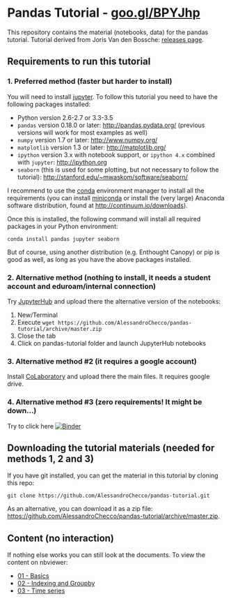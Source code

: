 # Pandas Tutorial - [goo.gl/BPYJhp](goo.gl/BPYJhp)

This repository contains the material (notebooks, data) for the pandas tutorial. Tutorial derived from Joris Van den Bossche: [releases page](https://github.com/jorisvandenbossche/pandas-tutorial/releases).

## Requirements to run this tutorial

### 1. Preferred method (faster but harder to install)

You will need to install [jupyter](http://jupyter.readthedocs.io/en/latest/install.html).
To follow this tutorial you need to have the following packages installed:

- Python version 2.6-2.7 or 3.3-3.5
- `pandas` version 0.18.0 or later: http://pandas.pydata.org/ (previous versions will work for most examples as well)
- `numpy` version 1.7 or later: http://www.numpy.org/
- `matplotlib` version 1.3 or later: http://matplotlib.org/
- `ipython` version 3.x with notebook support, or `ipython 4.x` combined with `jupyter`: http://ipython.org
- `seaborn` (this is used for some plotting, but not necessary to follow the tutorial): http://stanford.edu/~mwaskom/software/seaborn/

I recommend to use the [conda](http://conda.pydata.org/docs/intro.html) environment manager to install all the requirements 
(you can install [miniconda](http://conda.pydata.org/miniconda.html) or install the (very large) Anaconda software
distribution, found at http://continuum.io/downloads).

Once this is installed, the following command will install all required packages in your Python environment:
```
conda install pandas jupyter seaborn
```

But of course, using another distribution (e.g. Enthought Canopy) or pip is good as well, as long
as you have the above packages installed.

### 2. Alternative method (nothing to install, it needs a student account and eduroam/internal connection)

Try [JupyterHub](https://jupyter.shef.ac.uk) and upload there the alternative version of the notebooks:

1. New/Terminal
2. Execute `wget https://github.com/AlessandroChecco/pandas-tutorial/archive/master.zip`
3. Close the tab
4. Click on pandas-tutorial folder and launch JupyterHub notebooks

### 3. Alternative method #2 (it requires a google account)

Install [CoLaboratory](http://colaboratory.jupyter.org/welcome/) and upload there the main files. It requires google drive.

### 4. Alternative method #3 (zero requirements! It might be down...)

Try to click here [![Binder](http://mybinder.org/badge.svg)](http://mybinder.org:/repo/alessandrochecco/pandas-tutorial)

## Downloading the tutorial materials (needed for methods 1, 2 and 3)

If you have git installed, you can get the material in this tutorial by cloning this repo:

    git clone https://github.com/AlessandroChecco/pandas-tutorial.git

As an alternative, you can download it as a zip file:
https://github.com/AlessandroChecco/pandas-tutorial/archive/master.zip.



## Content (no interaction)

If nothing else works you can still look at the documents. To view the content on nbviewer:

- [01 - Basics](https://github.com/AlessandroChecco/pandas-tutorial/blob/master/Pandas%20tutorial%20-%20part%201.ipynb)
- [02 - Indexing and Groupby](https://github.com/AlessandroChecco/pandas-tutorial/blob/master/Pandas%20tutorial%20-%20part%202.ipynb)
- [03 - Time series](https://github.com/AlessandroChecco/pandas-tutorial/blob/master/Pandas%20tutorial%20-%20part%203.ipynb)
